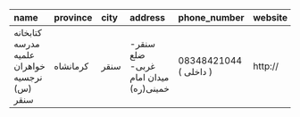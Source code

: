 | name                                         | province   | city   | address                              | phone_number           | website   |
|:---------------------------------------------|:-----------|:-------|:-------------------------------------|:-----------------------|:----------|
| کتابخانه مدرسه علمیه خواهران نرجسیه (س) سنقر | کرمانشاه   | سنقر   | سنقر- ضلع غربی- میدان امام خمینی(ره) | 08348421044 ( داخلی  ) | http://   |